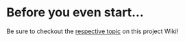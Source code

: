 # Before you even start...
Be sure to checkout the [respective topic](https://github.com/glasswalk3r/siebel-monitoring-tools/wiki/DeveloperNotes) on this project Wiki!
